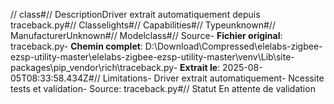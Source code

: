 // class#// DescriptionDriver extrait automatiquement depuis traceback.py#// Classelights#// Capabilities#// Typeunknown#// ManufacturerUnknown#// Modelclass#// Source- **Fichier original**: traceback.py- **Chemin complet**: D:\Download\Compressed\elelabs-zigbee-ezsp-utility-master\elelabs-zigbee-ezsp-utility-master\venv\Lib\site-packages\pip\_vendor\rich\traceback.py- **Extrait le**: 2025-08-05T08:33:58.434Z#// Limitations- Driver extrait automatiquement- Ncessite tests et validation- Source: traceback.py#// Statut En attente de validation